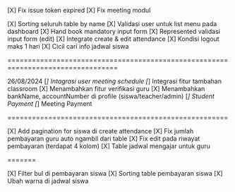 [X] Fix issue token expired
[X] Fix meeting modul

[X] Sorting seluruh table by name
[X] Validasi user untuk list menu pada dashboard
[X] Hand book mandatory input form
[X] Represented validasi input form (edit)
[X] Integrate create & edit attendance
[X] Kondisi logout maks 1 hari
[X] Cicil cari info jadwal siswa

=================================================================================

26/08/2024
[*] Intagrasi user meeting schedule
[*] Integrasi fitur tambahan classroom
[X] Menambahkan fitur verifikasi guru
[X] Menambahkan bankName, accountNumber di profile (siswa/teacher/admin)
[*] Student Payment
[*] Meeting Payment

======================================================

[X] Add pagination for siswa di create attendance
[X] Fix jumlah pembayaran guru auto ngambil dari table
[X] Fix edit pada riwayat pembayaran (terdapat 4 kolom)
[X] Table jadwal mengajar untuk guru

=======

[X] Filter bul di pembayaran siswa
[X] Sorting table pembayaran siswa
[X] Ubah warna di jadwal siswa
